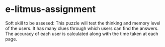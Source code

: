 # e-litmus-assignment
Soft skill to be assesed: This puzzle will test the thinking and memory level of the users. It has many clues through which users can find the answers. The accuracy of each user is calculated along with the time taken at each page.
